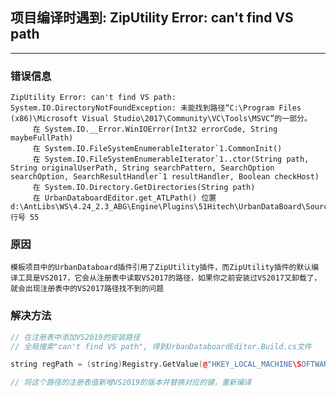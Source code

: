 ## 项目编译时遇到: ZipUtility Error: can't find VS path
---

### 错误信息
```
ZipUtility Error: can't find VS path: System.IO.DirectoryNotFoundException: 未能找到路径“C:\Program Files (x86)\Microsoft Visual Studio\2017\Community\VC\Tools\MSVC”的一部分。
     在 System.IO.__Error.WinIOError(Int32 errorCode, String maybeFullPath)
     在 System.IO.FileSystemEnumerableIterator`1.CommonInit()
     在 System.IO.FileSystemEnumerableIterator`1..ctor(String path, String originalUserPath, String searchPattern, SearchOption searchOption, SearchResultHandler`1 resultHandler, Boolean checkHost)
     在 System.IO.Directory.GetDirectories(String path)
     在 UrbanDataboardEditor.get_ATLPath() 位置 d:\AntLibs\WS\4.24_2.3_ABG\Engine\Plugins\51Hitech\UrbanDataBoard\Source\UrbanDataboardEditor\UrBanDataboardEditor.Build.cs:行号 55
```

### 原因
`模板项目中的UrbanDataboard插件引用了ZipUtility插件，而ZipUtility插件的默认编译工具是VS2017，它会从注册表中读取VS2017的路径，如果你之前安装过VS2017又卸载了，就会出现注册表中的VS2017路径找不到的问题`

### 解决方法
```c++
// 在注册表中添加VS2019的安装路径
// 全局搜索"can't find VS path", 得到UrbanDataboardEditor.Build.cs文件

string regPath = (string)Registry.GetValue(@"HKEY_LOCAL_MACHINE\SOFTWARE\WOW6432Node\Microsoft\VisualStudio\SxS\VS7\", "16.0", "");

// 将这个路径的注册表值新增VS2019的版本并替换对应的键，重新编译
```
